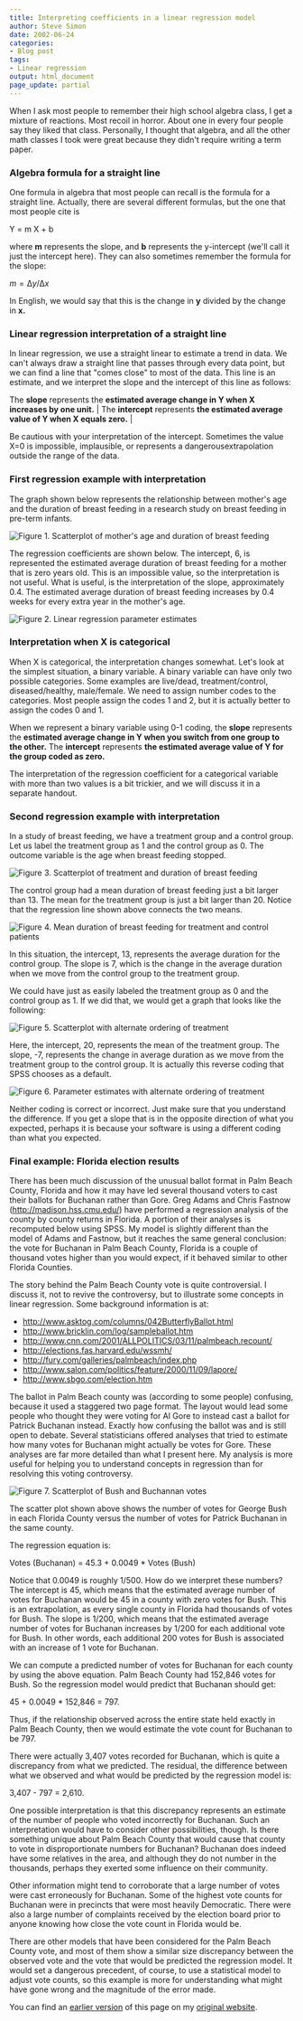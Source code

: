 ```yaml
---
title: Interpreting coefficients in a linear regression model
author: Steve Simon
date: 2002-06-24
categories:
- Blog post
tags:
- Linear regression
output: html_document
page_update: partial
---
```


When I ask most people to remember their high school algebra class, I get a mixture of reactions. Most recoil in horror. About one in every four people say they liked that class. Personally, I thought that algebra, and all the other math classes I took were great because they didn't require writing a term paper.

<!---More--->

### Algebra formula for a straight line

One formula in algebra that most people can recall is the formula for a straight line. Actually, there are several different formulas, but the one that most people cite is

Y = m X + b

where **m** represents the slope, and **b** represents the y-intercept (we'll call it just the intercept here). They can also sometimes remember the formula for the slope:

$m = \increment y / \increment x$

In English, we would say that this is the change in **y** divided by the change in **x.**

### Linear regression interpretation of a straight line

In linear regression, we use a straight linear to estimate a trend in data. We can't always draw a straight line that passes through every data point, but we can find a line that "comes close" to most of the data. This line is an estimate, and we interpret the slope and the intercept of this line as follows:

The **slope** represents the **estimated average change in Y when X increases by one unit.**
                                                            |
The **intercept** represents **the estimated average value of Y when X equals zero.**                                                      |

Be cautious with your interpretation of the intercept. Sometimes the value X=0 is impossible, implausible, or represents a dangerousextrapolation outside the range of the data.

### First regression example with interpretation

The graph shown below represents the relationship between mother's age and the duration of breast feeding in a research study on breast feeding in pre-term infants.

![Figure 1. Scatterplot of mother's age and duration of breast feeding](http://www.pmean.com/new-images/02/lin_coef-0201.gif)

The regression coefficients are shown below. The intercept, 6, is represented the estimated average duration of breast feeding for a mother that is zero years old. This is an impossible value, so the interpretation is not useful. What is useful, is the interpretation of the slope, approximately 0.4. The estimated average duration of breast feeding increases by 0.4 weeks for every extra year in the mother's age.

![Figure 2. Linear regression parameter estimates](http://www.pmean.com/new-images/02/lin_coef-0202.gif)

### Interpretation when X is categorical

When X is categorical, the interpretation changes somewhat. Let's look at the simplest situation, a binary variable. A binary variable can have only two possible categories. Some examples are live/dead, treatment/control, diseased/healthy, male/female. We need to assign number codes to the categories. Most people assign the codes 1 and 2, but it is actually better to assign the codes 0 and 1.

When we represent a binary variable using 0-1 coding, the **slope** represents the **estimated average change in Y when you switch from one group to the other.** The **intercept** represents **the estimated average value of Y for the group coded as zero.**

The interpretation of the regression coefficient for a categorical variable with more than two values is a bit trickier, and we will discuss it in a separate handout.

### Second regression example with interpretation

In a study of breast feeding, we have a treatment group and a control group. Let us label the treatment group as 1 and the control group as 0. The outcome variable is the age when breast feeding stopped.

![Figure 3. Scatterplot of treatment and duration of breast feeding](http://www.pmean.com/new-images/02/lin_coef-0203.gif)

The control group had a mean duration of breast feeding just a bit larger than 13. The mean for the treatment group is just a bit larger than 20. Notice that the regression line shown above connects the two means.

![Figure 4. Mean duration of breast feeding for treatment and control patients](http://www.pmean.com/new-images/02/lin_coef-0204.gif)

In this situation, the intercept, 13, represents the average duration for the control group. The slope is 7, which is the change in the average duration when we move from the control group to the treatment group.

We could have just as easily labeled the treatment group as 0 and the control group as 1. If we did that, we would get a graph that looks like the following:

![Figure 5. Scatterplot with alternate ordering of treatment](http://www.pmean.com/new-images/02/lin_coef-0205.gif)

Here, the intercept, 20, represents the mean of the treatment group. The slope, -7, represents the change in average duration as we move from the treatment group to the control group. It is actually this reverse coding that SPSS chooses as a default.

![Figure 6. Parameter estimates with alternate ordering of treatment](http://www.pmean.com/new-images/02/lin_coef-0206.gif)

Neither coding is correct or incorrect. Just make sure that you understand the difference. If you get a slope that is in the opposite direction of what you expected, perhaps it is because your software is using a different coding than what you expected.

### Final example: Florida election results

There has been much discussion of the unusual ballot format in Palm Beach County, Florida and how it may have led several thousand voters to cast their ballots for Buchanan rather than Gore. Greg Adams and Chris Fastnow (http://madison.hss.cmu.edu/) have performed a regression analysis of the county by county returns in Florida. A portion of their analyses is recomputed below using SPSS. My model is slightly different than the model of Adams and Fastnow, but it reaches the same general conclusion: the vote for Buchanan in Palm Beach County, Florida is a couple of thousand votes higher than you would expect, if it behaved similar to other Florida Counties.

The story behind the Palm Beach County vote is quite controversial. I discuss it, not to revive the controversy, but to illustrate some concepts in linear regression. Some background information is at:

-   <http://www.asktog.com/columns/042ButterflyBallot.html>
-   <http://www.bricklin.com/log/sampleballot.htm>
-   <http://www.cnn.com/2001/ALLPOLITICS/03/11/palmbeach.recount/>
-   <http://elections.fas.harvard.edu/wssmh/>
-   <http://fury.com/galleries/palmbeach/index.php>
-   <http://www.salon.com/politics/feature/2000/11/09/lapore/>
-   <http://www.sbgo.com/election.htm>

The ballot in Palm Beach county was (according to some people) confusing, because it used a staggered two page format. The layout would lead some people who thought they were voting for Al Gore to instead cast a ballot for Patrick Buchanan instead. Exactly how confusing the ballot was and is still open to debate. Several statisticians offered analyses that tried to estimate how many votes for Buchanan might actually be votes for Gore. These analyses are far more detailed than what I present here. My analysis is more useful for helping you to
understand concepts in regression than for resolving this voting controversy.  

![Figure 7. Scatterplot of Bush and Buchannan votes](http://www.pmean.com/new-images/02/lin_coef-0207.gif)

The scatter plot shown above shows the number of votes for George Bush in each Florida County versus the number of votes for Patrick Buchanan in the same county.

The regression equation is:

Votes (Buchanan) = 45.3 + 0.0049 * Votes (Bush)

Notice that 0.0049 is roughly 1/500. How do we interpret these numbers? The intercept is 45, which means that the estimated average number of votes for Buchanan would be 45 in a county with zero votes for Bush. This is an extrapolation, as every single county in Florida had thousands of votes for Bush. The slope is 1/200, which means that the estimated average number of votes for Buchanan increases by 1/200 for each additional vote for Bush. In other words, each additional 200 votes for Bush is associated with an increase of 1 vote for Buchanan.

We can compute a predicted number of votes for Buchanan for each county by using the above equation. Palm Beach County had 152,846 votes for Bush. So the regression model would predict that Buchanan should get:

45 + 0.0049 * 152,846 =   797.

Thus, if the relationship observed across the entire state held exactly in Palm Beach County, then we would estimate the vote count for Buchanan to be 797.

There were actually 3,407 votes recorded for Buchanan, which is quite a discrepancy from what we predicted. The residual, the difference between what we observed and what would be predicted by the regression model is:

3,407 - 797 = 2,610.

One possible interpretation is that this discrepancy represents an estimate of the number of people who voted incorrectly for Buchanan. Such an interpretation would have to consider other possibilities, though. Is there something unique about Palm Beach County that would cause that county to vote in disproportionate numbers for Buchanan? Buchanan does indeed have some relatives in the area, and although they do not number in the thousands, perhaps they exerted some influence on their community.

Other information might tend to corroborate that a large number of votes were cast erroneously for Buchanan. Some of the highest vote counts for Buchanan were in precincts that were most heavily Democratic. There were also a large number of complaints received by the election board prior to anyone knowing how close the vote count in Florida would be.

There are other models that have been considered for the Palm Beach County vote, and most of them show a similar size discrepancy between the observed vote and the vote that would be predicted the regression model. It would set a dangerous precedent, of course, to use a statistical model to adjust vote counts, so this example is more for understanding what might have gone wrong and the magnitude of the error made.

You can find an [earlier version][sim1] of this page on my [original website][sim2].

[sim1]: http://www.pmean.com/02/lin_coef.html
[sim2]: http://www.pmean.com/original_site.html
